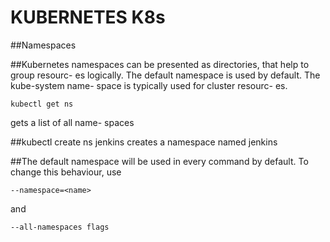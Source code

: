 # KUBERNETES K8s

##Namespaces

##Kubernetes namespaces can be presented
as directories, that help to group resourc-
es logically. The default namespace is
used by default. The kube-system name-
space is typically used for cluster resourc-
es.
```
kubectl get ns
```
 gets a list of all name-
spaces


##kubectl create ns jenkins creates a
namespace named jenkins

##The default namespace will be used in
every command by default. To change this
behaviour, use 
```
--namespace=<name>
```
 and
```
--all-namespaces flags
```

